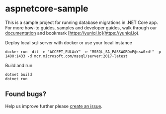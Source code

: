 # aspnetcore-sample

This is a sample project for running database migrations in .NET Core app.
For more how-to guides, samples and developer guides, walk through our [documentation](https://yuniql.io/docs) and bookmark [https://yuniql.io](https://yuniql.io).

Deploy local sql-server with docker or use your local instance

```console
docker run -dit -e "ACCEPT_EULA=Y" -e "MSSQL_SA_PASSWORD=P@ssw0rd!" -p 1400:1433 -d mcr.microsoft.com/mssql/server:2017-latest
```

Build and run

```console
dotnet build
dotnet run
```

## Found bugs?

Help us improve further please [create an issue](https://github.com/rdagumampan/yuniql/issues/new).
